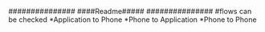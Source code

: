 ###############
####Readme#####
###############
#flows can be checked
*Application to Phone
*Phone to Application
*Phone to Phone
